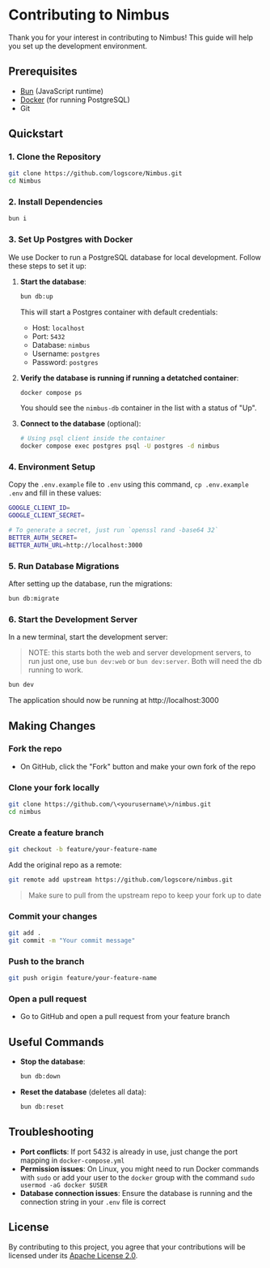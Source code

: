 # Contributing to Nimbus

Thank you for your interest in contributing to Nimbus! This guide will help you set up the development environment.

## Prerequisites

- [Bun](https://bun.sh/) (JavaScript runtime)
- [Docker](https://www.docker.com/) (for running PostgreSQL)
- Git

## Quickstart

### 1. Clone the Repository

```bash
git clone https://github.com/logscore/Nimbus.git
cd Nimbus
```

### 2. Install Dependencies

```bash
bun i
```

### 3. Set Up Postgres with Docker

We use Docker to run a PostgreSQL database for local development. Follow these steps to set it up:

1. **Start the database**:

   ```bash
   bun db:up
   ```

   This will start a Postgres container with default credentials:

   - Host: `localhost`
   - Port: `5432`
   - Database: `nimbus`
   - Username: `postgres`
   - Password: `postgres`

2. **Verify the database is running if running a detatched container**:

   ```bash
   docker compose ps
   ```

   You should see the `nimbus-db` container in the list with a status of "Up".

3. **Connect to the database** (optional):
   ```bash
   # Using psql client inside the container
   docker compose exec postgres psql -U postgres -d nimbus
   ```

### 4. Environment Setup

Copy the `.env.example` file to `.env` using this command, `cp .env.example .env` and fill in these values:

```bash
GOOGLE_CLIENT_ID=
GOOGLE_CLIENT_SECRET=

# To generate a secret, just run `openssl rand -base64 32`
BETTER_AUTH_SECRET=
BETTER_AUTH_URL=http://localhost:3000
```

### 5. Run Database Migrations

After setting up the database, run the migrations:

```bash
bun db:migrate
```

### 6. Start the Development Server

In a new terminal, start the development server:

> NOTE: this starts both the web and server development servers, to run just one, use `bun dev:web` or `bun dev:server`.
> Both will need the db running to work.

```bash
bun dev
```

The application should now be running at http://localhost:3000

## Making Changes

### Fork the repo

- On GitHub, click the "Fork" button and make your own fork of the repo

### Clone your fork locally

```bash
git clone https://github.com/\<yourusername\>/nimbus.git
cd nimbus
```

### Create a feature branch

```bash
git checkout -b feature/your-feature-name
```

Add the original repo as a remote:

```bash
git remote add upstream https://github.com/logscore/nimbus.git
```

> Make sure to pull from the upstream repo to keep your fork up to date

### Commit your changes

```bash
git add .
git commit -m "Your commit message"
```

### Push to the branch

```bash
git push origin feature/your-feature-name
```

### Open a pull request

- Go to GitHub and open a pull request from your feature branch

## Useful Commands

- **Stop the database**:

  ```bash
  bun db:down
  ```

- **Reset the database** (deletes all data):

  ```bash
  bun db:reset
  ```

## Troubleshooting

- **Port conflicts**: If port 5432 is already in use, just change the port mapping in `docker-compose.yml`
- **Permission issues**: On Linux, you might need to run Docker commands with `sudo` or add your user to the `docker`
  group with the command `sudo usermod -aG docker $USER`
- **Database connection issues**: Ensure the database is running and the connection string in your `.env` file is
  correct

## License

By contributing to this project, you agree that your contributions will be licensed under its
[Apache License 2.0](LICENSE).
